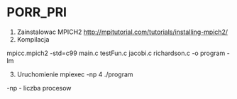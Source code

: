 # PORR_PRI

1. Zainstalowac MPICH2 http://mpitutorial.com/tutorials/installing-mpich2/
2. Kompilacja 

mpicc.mpich2 -std=c99 main.c testFun.c jacobi.c richardson.c -o program -lm

3. Uruchomienie
mpiexec -np 4 ./program

-np - liczba procesow
